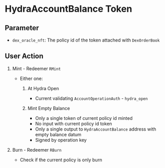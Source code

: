 # HydraAccountBalance Token

## Parameter

- `dex_oracle_nft`: The policy id of the token attached with `DexOrderBook`

## User Action

1. Mint - Redeemer `RMint`

   - Either one:

     1. At Hydra Open

        - Current validating `AccountOperationAuth` - `hydra_open`

     2. Mint Empty Balance

        - Only a single token of current policy id minted
        - No input with current policy id token
        - Only a single output to `HydraAccountBalance` address with empty balance datum
        - Signed by operation key

2. Burn - Redeemer `RBurn`

   - Check if the current policy is only burn
